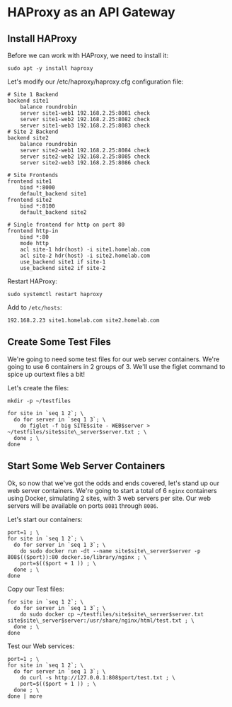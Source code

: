 # HAProxy as an API Gateway

## Install HAProxy  

Before we can work with HAProxy, we need to install it:  

```
sudo apt -y install haproxy
```

Let's modify our /etc/haproxy/haproxy.cfg configuration file:  

```
# Site 1 Backend
backend site1
	balance roundrobin
	server site1-web1 192.168.2.25:8081 check
	server site1-web2 192.168.2.25:8082 check
	server site1-web3 192.168.2.25:8083 check
# Site 2 Backend
backend site2
	balance roundrobin
	server site2-web1 192.168.2.25:8084 check
	server site2-web2 192.168.2.25:8085 check
	server site2-web3 192.168.2.25:8086 check

# Site Frontends
frontend site1
	bind *:8000
	default_backend site1
frontend site2
	bind *:8100
	default_backend site2

# Single frontend for http on port 80
frontend http-in
	bind *:80
	mode http
	acl site-1 hdr(host) -i site1.homelab.com
	acl site-2 hdr(host) -i site2.homelab.com
	use_backend site1 if site-1
	use_backend site2 if site-2
```

Restart HAProxy:  

```
sudo systemctl restart haproxy
```

Add to `/etc/hosts`:  

```
192.168.2.23 site1.homelab.com site2.homelab.com
```

## Create Some Test Files  

We're going to need some test files for our web server containers. We're going to use 6 containers in 2 groups
of 3. We'll use the figlet command to spice up ourtext files a bit!  

Let's create the files:  

```
mkdir -p ~/testfiles
```

```
for site in `seq 1 2`; \
  do for server in `seq 1 3`; \
    do figlet -f big SITE$site - WEB$server > ~/testfiles/site$site\_server$server.txt ; \
  done ; \
done
```

## Start Some Web Server Containers

Ok, so now that we've got the odds and ends covered, let's stand up our web server containers. We're going to
start a total of 6 `nginx` containers using Docker, simulating 2 sites, with 3 web servers per site. Our web
servers will be available on ports `8081` through `8086`.  

Let's start our containers:  

```
port=1 ; \
for site in `seq 1 2`; \
  do for server in `seq 1 3`; \
    do sudo docker run -dt --name site$site\_server$server -p 808$(($port)):80 docker.io/library/nginx ; \
    port=$(($port + 1 )) ; \
  done ; \
done
```

Copy our Test files:  

```
for site in `seq 1 2`; \
  do for server in `seq 1 3`; \
    do sudo docker cp ~/testfiles/site$site\_server$server.txt site$site\_server$server:/usr/share/nginx/html/test.txt ; \
  done ; \
done
```

Test our Web services:  

```
port=1 ; \
for site in `seq 1 2`; \
  do for server in `seq 1 3`; \
    do curl -s http://127.0.0.1:808$port/test.txt ; \
    port=$(($port + 1 )) ; \
  done ; \
done | more
```